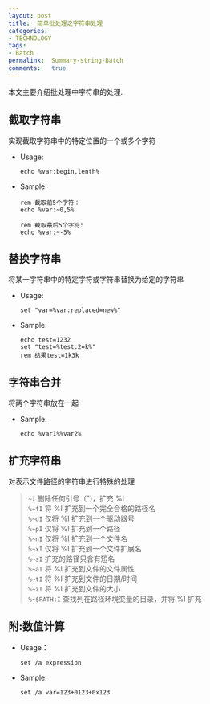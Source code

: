 ```yaml
---
layout:	post
title:	简单批处理之字符串处理
categories:
- TECHNOLOGY
tags:
- Batch
permalink:  Summary-string-Batch
comments:	true
---
```

本文主要介绍批处理中字符串的处理.
<!-- more -->


## 截取字符串
实现截取字符串中的特定位置的一个或多个字符  

* Usage:

	```batch
	echo %var:begin,lenth%
	```
* Sample:

	```batch
	rem 截取前5个字符：
	echo %var:~0,5%

	rem 截取最后5个字符:
	echo %var:~-5%
	```

## 替换字符串
将某一字符串中的特定字符或字符串替换为给定的字符串  

* Usage:

	```batch
	set "var=%var:replaced=new%"
	```
* Sample:

	```batch
	echo test=1232
	set "test=%test:2=k%"
	rem 结果test=1k3k
	```

## 字符串合并
将两个字符串放在一起  

* Sample:

	```batch
	echo %var1%%var2%
	```


## 扩充字符串
对表示文件路径的字符串进行特殊的处理
> `~I`    删除任何引号（")，扩充 %I  
> `%~fI`    将 %I 扩充到一个完全合格的路径名  
> `%~dI`    仅将 %I 扩充到一个驱动器号  
> `%~pI`     仅将 %I 扩充到一个路径  
> `%~nI`     仅将 %I 扩充到一个文件名  
> `%~xI`     仅将 %I 扩充到一个文件扩展名  
> `%~sI`     扩充的路径只含有短名  
> `%~aI`     将 %I 扩充到文件的文件属性  
> `%~tI`     将 %I 扩充到文件的日期/时间  
> `%~zI`     将 %I 扩充到文件的大小  
> `%~$PATH:I`      查找列在路径环境变量的目录，并将 %I 扩充  


## 附:数值计算

* Usage：

	```batch
	set /a expression
	```
* Sample:

	```batch
	set /a var=123+0123+0x123
	```
